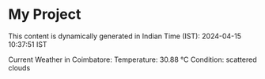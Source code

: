 # My Project

This content is dynamically generated in Indian Time (IST): 2024-04-15 10:37:51 IST


Current Weather in Coimbatore:
Temperature: 30.88 °C
Condition: scattered clouds
